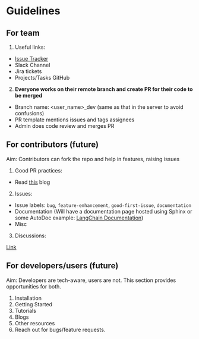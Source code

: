 # Guidelines


## For team

1. Useful links: 
- [Issue Tracker](https://github.com/snehilsanyal/IntellX/issues) 
- Slack Channel
- Jira tickets
- Projects/Tasks GitHub

2. **Everyone works on their remote branch and create PR for their code to be merged**

- Branch name: <user_name>_dev (same as that in the server to avoid confusions)
- PR template mentions issues and tags assignees
- Admin does code review and merges PR

## For contributors (future)

Aim: Contributors can fork the repo and help in features, raising issues


1. Good PR practices:
- Read [this](https://github.blog/2015-01-21-how-to-write-the-perfect-pull-request/) blog


2. Issues:
- Issue labels: `bug`, `feature-enhancement`, `good-first-issue`, `documentation`
- Documentation (Will have a documentation page hosted using Sphinx or some AutoDoc
example: [LangChain Documentation](https://python.langchain.com/en/latest/index.html))
- Misc 

3. Discussions:

[Link](https://github.com/snehilsanyal/IntellX/discussions)

## For developers/users (future)

Aim: Developers are tech-aware, users are not. This section provides opportunities for both.

1. Installation
2. Getting Started 
3. Tutorials
4. Blogs
5. Other resources
6. Reach out for bugs/feature requests.
